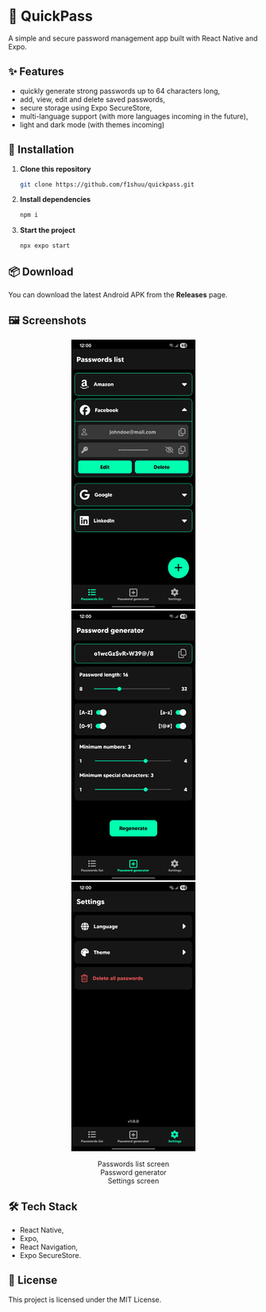 # 🔐 QuickPass

A simple and secure password management app built with React Native and Expo.

## ✨ Features
- quickly generate strong passwords up to 64 characters long,
- add, view, edit and delete saved passwords,
- secure storage using Expo SecureStore,
- multi-language support (with more languages incoming in the future),
- light and dark mode (with themes incoming)

## 📲 Installation

1. **Clone this repository**

   ```bash
   git clone https://github.com/f1shuu/quickpass.git
   ```

2. **Install dependencies**

   ```bash
   npm i
   ```

3. **Start the project**

   ```bash
   npx expo start
   ```

## 📦 Download

You can download the latest Android APK from the **Releases** page.

## 🖼️ Screenshots

<p align="center">
    <img src="assets/images/readme/passwords-list.jpg" alt="Passwords list screen" width="250" style="margin: 0 12px;" />
    <img src="assets/images/readme/password-generator.jpg" alt="Password generator" width="250" style="margin: 0 12px;" />
    <img src="assets/images/readme/settings.jpg" alt="Settings screen" width="250" style="margin: 0 12px;" />
</p>

<p align="center">
    <span style="display: inline-block; width: 250px; text-align: center; margin: 0 12px;">Passwords list screen</span>
    <span style="display: inline-block; width: 250px; text-align: center; margin: 0 12px;">Password generator</span>
    <span style="display: inline-block; width: 250px; text-align: center; margin: 0 12px;">Settings screen</span>
</p>

## 🛠️ Tech Stack

- React Native,
- Expo,
- React Navigation,
- Expo SecureStore.

## 📄 License

This project is licensed under the MIT License.